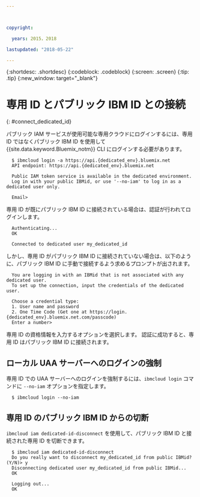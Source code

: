 ```yaml
---



copyright:

  years: 2015，2018

lastupdated: "2018-05-22"

---
```


{:shortdesc: .shortdesc}
{:codeblock: .codeblock}
{:screen: .screen}
{:tip: .tip}
{:new_window: target="_blank"}

# 専用 ID とパブリック IBM ID との接続
{: #connect_dedicated_id}

パブリック IAM サービスが使用可能な専用クラウドにログインするには、専用 ID ではなくパブリック IBM ID を使用して {{site.data.keyword.Bluemix_notm}} CLI にログインする必要があります。


```
  $ ibmcloud login -a https://api.{dedicated_env}.bluemix.net
  API endpoint: https://api.{dedicated_env}.bluemix.net

  Public IAM token service is available in the dedicated environment.
  Log in with your public IBMid, or use '--no-iam' to log in as a dedicated user only.

  Email>
```

専用 ID が既にパブリック IBM ID に接続されている場合は、認証が行われてログインします。

```
  Authenticating...
  OK

  Connected to dedicated user my_dedicated_id
```

しかし、専用 ID がパブリック IBM ID に接続されていない場合は、以下のように、パブリック IBM ID に手動で接続するよう求めるプロンプトが出されます。

```
  You are logging in with an IBMid that is not associated with any dedicated user.
  To set up the connection, input the credentials of the dedicated user.

  Choose a credential type:
  1. User name and password
  2. One Time Code (Get one at https://login.{dedicated_env}.bluemix.net.com/passcode)
  Enter a number>
```

専用 ID の資格情報を入力するオプションを選択します。 認証に成功すると、専用 ID はパブリック IBM ID に接続されます。

## ローカル UAA サーバーへのログインの強制

専用 ID での UAA サーバーへのログインを強制するには、`ibmcloud login` コマンドに `--no-iam` オプションを指定します。

```
  $ ibmcloud login --no-iam
```

## 専用 ID のパブリック IBM ID からの切断 

`ibmcloud iam dedicated-id-disconnect` を使用して、パブリック IBM ID と接続された専用 ID を切断できます。

```
  $ ibmcloud iam dedicated-id-disconnect
  Do you really want to disconnect my_dedicated_id from public IBMid? (Y/N)> y
  Disconnecting dedicated user my_dedicated_id from public IBMid...
  OK

  Logging out...
  OK
```
